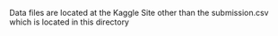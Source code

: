Data files are located at the Kaggle Site other than the submission.csv which is located in this directory
